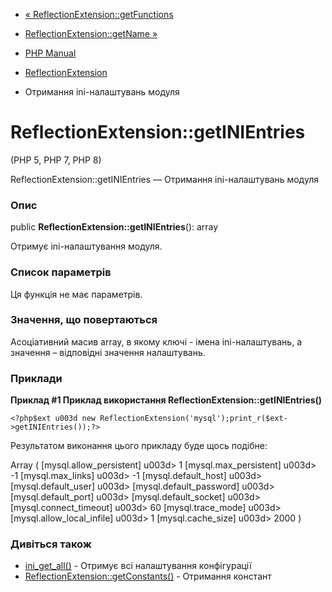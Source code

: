 - [«
ReflectionExtension::getFunctions](reflectionextension.getfunctions.md)
- [ReflectionExtension::getName »](reflectionextension.getname.md)

- [PHP Manual](index.md)
- [ReflectionExtension](class.reflectionextension.md)
- Отримання ini-налаштувань модуля

# ReflectionExtension::getINIEntries

(PHP 5, PHP 7, PHP 8)

ReflectionExtension::getINIEntries — Отримання ini-налаштувань модуля

### Опис

public **ReflectionExtension::getINIEntries**(): array

Отримує ini-налаштування модуля.

### Список параметрів

Ця функція не має параметрів.

### Значення, що повертаються

Асоціативний масив array, в якому ключі - імена ini-налаштувань, а
значення – відповідні значення налаштувань.

### Приклади

**Приклад #1 Приклад використання
**ReflectionExtension::getINIEntries()****

` <?php$ext u003d new ReflectionExtension('mysql');print_r($ext->getINIEntries());?> `

Результатом виконання цього прикладу буде щось подібне:

Array
(
[mysql.allow_persistent] u003d> 1
[mysql.max_persistent] u003d> -1
[mysql.max_links] u003d> -1
[mysql.default_host] u003d>
[mysql.default_user] u003d>
[mysql.default_password] u003d>
[mysql.default_port] u003d>
[mysql.default_socket] u003d>
[mysql.connect_timeout] u003d> 60
[mysql.trace_mode] u003d>
[mysql.allow_local_infile] u003d> 1
[mysql.cache_size] u003d> 2000
)

### Дивіться також

- [ini_get_all()](function.ini-get-all.md) - Отримує всі налаштування
конфігурації
- [ReflectionExtension::getConstants()](reflectionextension.getconstants.md) -
Отримання констант

